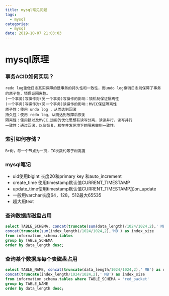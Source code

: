```yaml
---
title: mysql常见问题
tags:
  - mysql
categories:
  - mysql
date: 2019-10-07 21:03:03
---
```


# mysql原理

### 事务ACID如何实现？

```
redo log重做日志其实保障的是事务的持久性和一致性，而undo log撤销日志则保障了事务的原子性，锁保证隔离性。
(一个事务)写操作对(另一个事务)写操作的影响：锁机制保证隔离性
(一个事务)写操作对(另一个事务)读操作的影响：MVCC保证隔离性
原子性：使用 undo log ，从而达到回滚
持久性：使用 redo log，从而达到故障后恢复
隔离性：使用锁以及MVCC,运用的优化思想有读写分离，读读并行，读写并行
一致性：通过回滚，以及恢复，和在并发环境下的隔离做到一致性。
```

### 索引如何存储？

```
B+树，每一个节点为一页，IO次数约等于树高度
```

### mysql笔记

- uid使用bigint 长度20和primary key 和auto_increment
- create_time 使用timestamp默认值CURRENT_TIMESTAMP
- update_time使用timestamp默认值CURRENT_TIMESTAMP加on_update
- 一般用varchar长度64，128，512最大65535
- 超大用text



### 查询数据库磁盘占用

```sql
select TABLE_SCHEMA, concat(truncate(sum(data_length)/1024/1024,2),' MB') as data_size,
concat(truncate(sum(index_length)/1024/1024,2),'MB') as index_size
from information_schema.tables
group by TABLE_SCHEMA
order by data_length desc;
```

### 查询某个数据库每个表磁盘占用

```sql
select TABLE_NAME, concat(truncate(data_length/1024/1024,2),' MB') as data_size,
concat(truncate(index_length/1024/1024,2),' MB') as index_size
from information_schema.tables where TABLE_SCHEMA = 'red_packet'
group by TABLE_NAME
order by data_length desc;
```


